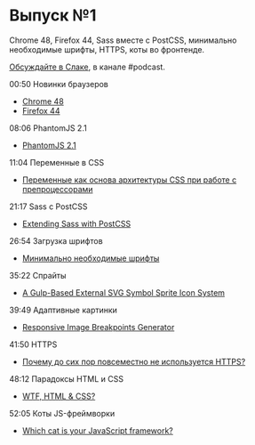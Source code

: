 # Выпуск №1

Chrome 48, Firefox 44, Sass вместе с PostCSS, минимально необходимые шрифты, HTTPS, коты во фронтенде.

[Обсуждайте в Слаке](http://slack.web-standards.ru), в канале #​podcast.

00:50 Новинки браузеров

- [Chrome 48](https://youtu.be/TebeVxw95RI)
- [Firefox 44](http://tanalin.com/blog/2016/01/firefox-44/)

08:06 PhantomJS 2.1

- [PhantomJS 2.1](https://raw.githubusercontent.com/ariya/phantomjs/master/ChangeLog)

11:04 Переменные в CSS

- [Переменные как основа архитектуры CSS при работе с препроцессорами](http://prgssr.ru/development/peremennye-osnova-arhitektury-css.html)

21:17 Sass с PostCSS

- [Extending Sass with PostCSS](http://ashleynolan.co.uk/blog/extend-sass-with-postcss)

26:54 Загрузка шрифтов

- [Минимально необходимые шрифты](http://css-live.ru/articles/minimalno-neobxodimye-shrifty.html)

35:22 Спрайты

- [A Gulp-Based External SVG Symbol Sprite Icon System](https://una.im/svg-icons/)

39:49 Адаптивные картинки

- [Responsive Image Breakpoints Generator](http://www.responsivebreakpoints.com/)

41:50 HTTPS

- [Почему до сих пор повсеместно не используется HTTPS?](https://habrahabr.ru/post/275539/)

48:12 Парадоксы HTML и CSS

- [WTF, HTML & CSS?](http://wtfhtmlcss.com/)

52:05 Коты JS-фреймворки

- [Which cat is your JavaScript framework?](http://whichcatisyourjavascriptframework.com/)
